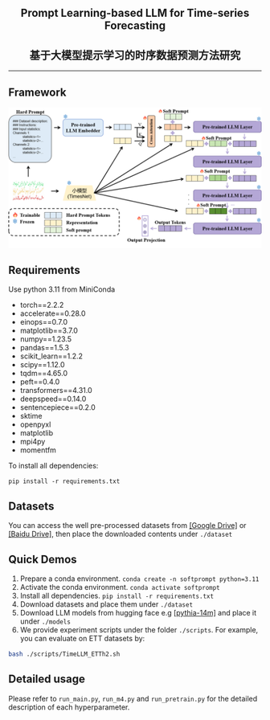 <div align="center">
  <!-- <h1><b> Time-LLM </b></h1> -->
  <!-- <h2><b> Time-LLM </b></h2> -->
  <h2><b> Prompt Learning-based LLM for Time-series Forecasting </b></h2>
  <h2><b> 基于大模型提示学习的时序数据预测方法研究 </b></h2>
</div>

<div align="center">


</div>

</div>

<p align="center">


</p>

---

## Framework
![](./figures/framework.png 'framework')

## Requirements
Use python 3.11 from MiniConda

- torch==2.2.2
- accelerate==0.28.0
- einops==0.7.0
- matplotlib==3.7.0
- numpy==1.23.5
- pandas==1.5.3
- scikit_learn==1.2.2
- scipy==1.12.0
- tqdm==4.65.0
- peft==0.4.0
- transformers==4.31.0
- deepspeed==0.14.0
- sentencepiece==0.2.0
- sktime
- openpyxl
- matplotlib
- mpi4py
- momentfm

To install all dependencies:
```
pip install -r requirements.txt
```

## Datasets
You can access the well pre-processed datasets from [[Google Drive]](https://drive.google.com/drive/folders/13Cg1KYOlzM5C7K8gK8NfC-F3EYxkM3D2)  or [[Baidu Drive]](https://pan.baidu.com/share/init?surl=r3KhGd0Q9PJIUZdfEYoymg&pwd=i9iy), then place the downloaded contents under `./dataset`

## Quick Demos
1. Prepare a conda environment. `conda create -n softprompt python=3.11`
2. Activate the conda environment. `conda activate softprompt`
3. Install all dependencies. `pip install -r requirements.txt`
4. Download datasets and place them under `./dataset`
5. Download LLM models from hugging face e.g [[pythia-14m]](https://huggingface.co/EleutherAI/pythia-14m) and place it under `./models`
6. We provide experiment scripts under the folder `./scripts`. For example, you can evaluate on ETT datasets by:

```bash
bash ./scripts/TimeLLM_ETTh2.sh 
```


## Detailed usage

Please refer to ```run_main.py```, ```run_m4.py``` and ```run_pretrain.py``` for the detailed description of each hyperparameter.
